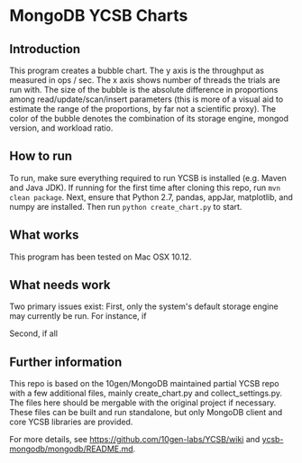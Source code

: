 # MongoDB YCSB Charts

## Introduction
This program creates a bubble chart. The y axis is the throughput as measured in ops / sec. The x axis shows number of threads the trials are run with. 
The size of the bubble is the absolute difference in proportions among read/update/scan/insert parameters (this is more of a visual aid to estimate the range of the proportions, by far not a scientific proxy). 
The color of the bubble denotes the combination of its storage engine, mongod version, and workload ratio.

## How to run
To run, make sure everything required to run YCSB is installed (e.g. Maven and Java JDK). If running for the first time after cloning this repo, run ```mvn clean package```. Next, ensure that Python 2.7, pandas, appJar, matplotlib, and numpy are installed. Then run ```python create_chart.py``` to start.

## What works
This program has been tested on Mac OSX 10.12. 

## What needs work
Two primary issues exist:
First, only the system's default storage engine may currently be run. For instance, if 

Second, if all  


## Further information
This repo is based on the 10gen/MongoDB maintained partial YCSB repo with a few additional files, mainly create_chart.py and collect_settings.py. The files here should be mergable with the original project if necessary.  These files can be built and run standalone, but only MongoDB client and core YCSB libraries are provided.

For more details, see https://github.com/10gen-labs/YCSB/wiki and [ycsb-mongodb/mongodb/README.md](ycsb-mongodb/mongodb/README.md).
